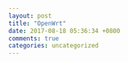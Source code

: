 ```yaml
---
layout: post
title: "OpenWrt"
date: 2017-08-18 05:36:34 +0800
comments: true
categories: uncategorized
---
```

